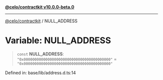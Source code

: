 [**@celo/contractkit v10.0.0-beta.0**](../README.md)

***

[@celo/contractkit](../globals.md) / NULL\_ADDRESS

# Variable: NULL\_ADDRESS

> `const` **NULL\_ADDRESS**: `"0x0000000000000000000000000000000000000000"` = `"0x0000000000000000000000000000000000000000"`

Defined in: base/lib/address.d.ts:14
